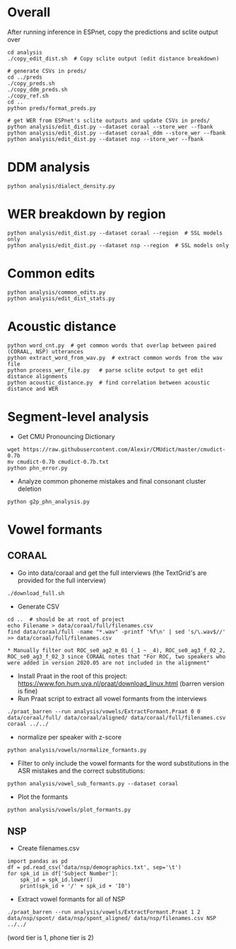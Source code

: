 # Overall

After running inference in ESPnet, copy the predictions and sclite output over
```
cd analysis
./copy_edit_dist.sh  # Copy sclite output (edit distance breakdown)

# generate CSVs in preds/
cd ../preds
./copy_preds.sh
./copy_ddm_preds.sh
./copy_ref.sh
cd ..
python preds/format_preds.py

# get WER from ESPnet's sclite outputs and update CSVs in preds/
python analysis/edit_dist.py --dataset coraal --store_wer --fbank
python analysis/edit_dist.py --dataset coraal_ddm --store_wer --fbank
python analysis/edit_dist.py --dataset nsp --store_wer --fbank
```

# DDM analysis

```
python analysis/dialect_density.py
```

# WER breakdown by region
```
python analysis/edit_dist.py --dataset coraal --region  # SSL models only
python analysis/edit_dist.py --dataset nsp --region  # SSL models only
```

# Common edits
```
python analysis/common_edits.py
python analysis/edit_dist_stats.py
```

# Acoustic distance
```
python word_cnt.py  # get common words that overlap between paired (CORAAL, NSP) utterances
python extract_word_from_wav.py  # extract common words from the wav file
python process_wer_file.py   # parse sclite output to get edit distance alignments
python acoustic_distance.py  # find correlation between acoustic distance and WER
```

# Segment-level analysis
* Get CMU Pronouncing Dictionary
```
wget https://raw.githubusercontent.com/Alexir/CMUdict/master/cmudict-0.7b
mv cmudict-0.7b cmudict-0.7b.txt
python phn_error.py
```
* Analyze common phoneme mistakes and final consonant cluster deletion
```
python g2p_phn_analysis.py
```

# Vowel formants
## CORAAL
* Go into data/coraal and get the full interviews (the TextGrid's are provided for the full interview)
```
./download_full.sh
```
* Generate CSV
```
cd ..  # should be at root of project
echo Filename > data/coraal/full/filenames.csv
find data/coraal/full -name "*.wav" -printf '%f\n' | sed 's/\.wav$//' >> data/coraal/full/filenames.csv
```
    * Manually filter out ROC_se0_ag2_m_01 (_1 ~ _4), ROC_se0_ag3_f_02_2, ROC_se0_ag3_f_02_3 since CORAAL notes that "For ROC, two speakers who were added in version 2020.05 are not included in the alignment"
* Install Praat in the root of this project: https://www.fon.hum.uva.nl/praat/download_linux.html (barren version is fine)
* Run Praat script to extract all vowel formants from the interviews
```
./praat_barren --run analysis/vowels/ExtractFormant.Praat 0 0 data/coraal/full/ data/coraal/aligned/ data/coraal/full/filenames.csv coraal ../../
```
* normalize per speaker with z-score
```
python analysis/vowels/normalize_formants.py
```
* Filter to only include the vowel formants for the word substitutions in the ASR mistakes and the correct substitutions:
```
python analysis/vowel_sub_formants.py --dataset coraal
```
* Plot the formants
```
python analysis/vowels/plot_formants.py
```

## NSP

* Create filenames.csv
```
import pandas as pd
df = pd.read_csv('data/nsp/demographics.txt', sep='\t')
for spk_id in df['Subject Number']:
    spk_id = spk_id.lower()
    print(spk_id + '/' + spk_id + 'I0')
```
* Extract vowel formants for all of NSP
```
./praat_barren --run analysis/vowels/ExtractFormant.Praat 1 2 data/nsp/spont/ data/nsp/spont_aligned/ data/nsp/filenames.csv NSP ../../
```
(word tier is 1, phone tier is 2)

